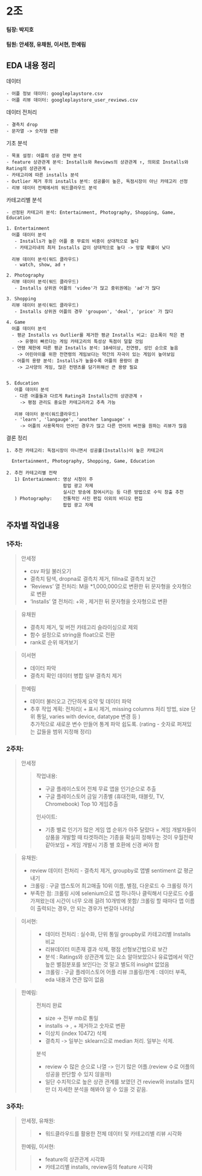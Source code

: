 # 2조
  
#### 팀장: 박지호
#### 팀원: 안세정, 유채원, 이서현, 한예림  
## EDA 내용 정리

데이터  

    - 어플 정보 데이터: googleplaystore.csv 
    - 어플 리뷰 데이터: googleplaystore_user_reviews.csv  
 
데이터 전처리  

    - 결측치 drop  
    - 문자열 -> 숫자형 변환 


기초 분석  

    - 목표 설정: 어플의 성공 전략 분석  
    - feature 상관관계 분석: Installs와 Reviews의 상관관계 ↑, 의외로 Installs와 Rating의 상관관계 ↓  
    - 카테고리에 따른 installs 분석  
    - Outlier 제거 후의 installs 분석: 성공률이 높은, 독점시장이 아닌 카테고리 선정
    - 리뷰 데이터 전체에서의 워드클라우드 분석
    
카테고리별 분석  
    
    - 선정된 카테고리 분석: Entertainment, Photography, Shopping, Game, Education 
    
    1. Entertainment
      어플 데이터 분석
       - Installs가 높은 어플 중 무료의 비중이 상대적으로 높다  
       - 카테고리내의 최저 Installs 값이 상대적으로 높다 -> 망할 확률이 낮다
       
      리뷰 데이터 분석(워드 클라우드)
       - watch, show, ad ↑
    
    2. Photography
      리뷰 데이터 분석(워드 클라우드)
       - Installs 상위권 어플의 'video'가 많고 중위권에는 'ad'가 많다
    
    3. Shopping 
      리뷰 데이터 분석(워드 클라우드)
       - Installs 상위권 어플의 경우 'groupon', 'deal', 'price' 가 많다
    
    4. Game  
      어플 데이터 분석
      - 평균 Installs vs Outlier를 제거한 평균 Installs 비교: 감소폭이 작은 편
        -> 유행이 빠르다는 게임 카테고리의 특성상 독점이 덜할 것임 
      - 연령 제한에 따른 평균 Installs 분석: 10세이상, 전연령, 성인 순으로 높음
        -> 어린아이를 위한 전연령의 게임보다는 약간의 자극이 있는 게임이 높아보임
      - 어플의 용량 분석: Installs가 높을수록 어플의 용량이 큼
        -> 고사양의 게임, 많은 컨텐츠를 담기위해선 큰 용량 필요
       
      
    5. Education
       어플 데이터 분석
       - 다른 어플들과 다르게 Rating과 Installs간의 상관관계 ↑
         -> 평점 관리도 중요한 카테고리라고 추측 가능
         
       리뷰 데이터 분석(워드클라우드)
       - 'learn', 'langauge', 'another language' ↑ 
         -> 어플의 사용목적이 언어인 경우가 많고 다른 언어의 버전을 원하는 리뷰가 많음

결론 정리  

    1. 추천 카테고리: 독점시장이 아니면서 성공률(Installs)이 높은 카테고리
      
      Entertainment, Photography, Shopping, Game, Education
      
    2. 추천 카테고리별 전략 
       1) Entertainment: 영상 시청이 주
                         팝업 광고 자제
                         실시간 방송에 참여시키는 등 다른 방법으로 수익 창출 추천
       ) Photography:    전통적인 사진 편집 이외의 비디오 편집
                         팝업 광고 자제
                                         
                         

        

## 주차별 작업내용  
### 1주차:  
> 안세정
> - csv 파일 불러오기  
> - 결측치 탐색, dropna로 결측치 제거, fillna로 결측치 보간  
> - ‘Reviews’ 열 전처리: M을 *1,000,000으로 변환한 뒤 문자형을 숫자형으로 변환
> - ‘Installs’ 열 전처리: +와 , 제거한 뒤 문자형을 숫자형으로 변환  
  
> 유채원
> - 결측치 제거, 및 버전 카테고리 슬라이싱으로 제외
> - 함수 설정으로 string을 float으로 전환
> - rank로 순위 매겨보기
  
> 이서현
> - 데이터 파악
> - 결측치 확인 데이터 병합 일부 결측치 제거

> 한예림
> - 데이터 불러오고 간단하게 요약 및 데이터 파악
> - 추후 작업 계획: 전처리( + 표시 제거, missing columns 처리 방법, size 단위 통일, varies with device, datatype 변경 등 )  
추가적으로 새로운 변수 만들어 통계 파악 쉽도록. (rating - 숫자로 퍼져있는 값들을 범위 지정해 정리)
  
  ### 2주차:  
  
> 안세정  
> > 작업내용:   
> > - 구글 플레이스토어 전체 무료 앱을 인기순으로 추출  
> > - 구글 플레이스토어 금일 기종별 (휴대전화, 태블릿, TV, Chromebook) Top 10 게임추출  
> >
> > 인사이트:  
> > - 기종 별로 인기가 많은 게임 앱 순위가 아주 달랐다 = 게임 개발자들이 상품을 개발할 때 타겟하려는 기종을 확실히 정해두는 것이 우월전략 같아보임 + 게임 개발시 기종 별 호환에 신경 써야 함

> 유채원:  
> - review 데이터 전처리 - 결측치 제거, groupby로 앱별 sentiment 값 평균 내기
> - 크롤링 : 구글 앱스토어 최고매출 10위 이름, 별점, 다운로드 수 크롤링 하기
> - 부족한 점: 크롤링 시에 selenium으로 앱 하나하나 클릭해서 다운로드 수를 가져왔는데 시간이 너무 오래 걸려 10개밖에 못함/ 크롤링 할 때마다 앱 이름이 출력되는 경우, 안 되는 경우가 번갈아 나타남

> 이서현:  
> > - 데이터 전처리 : 실수화, 단위 통일 groupby로 카테고리별 Installs 비교
> > - 리뷰데이터 미존재 결과 삭제, 평점 선형보간법으로 보간
> > - 분석 : Ratings와 상관관계 있는 요소 알아보았으나 유료앱에서 약간 높은 별점분포를 보인다는 것 말고 별도의 insight 없었음 
> > - 크롤링 : 구글 플레이스토어 어플 리뷰 크롤링/한계 : 데이터 부족, eda 내용과 연관 많이 없음

> 한예림:  
> > 전처리 완료
> > - size -> 전부 mb로 통일
> > - installs -> , + 제거하고 숫자로 변환
> > - 이상치 (index 10472) 삭제
> > - 결측치 -> 일부는 sklearn으로 median 처리. 일부는 삭제.
>
> > 분석
> > - review 수 많은 순으로 나열 -> 인기 많은 어플.(review 수로 어플의 성공을 판단할 수 있지 않을까)
> > - 일단 수치적으로 높은 상관 관계를 보였던 건 review와 installs 였지만 더 자세한 분석을 해봐야 알 수 있을 것 같음.

  ### 3주차:  
  
> 안세정, 유채원: 
> > - 워드클라우드를 활용한 전체 데이터 및 카테고리별 리뷰 시각화
>
> 한예림, 이서현:
> > - feature의 상관관계 시각화  
> > - 카테고리별 installs, review등의 feature 시각화
